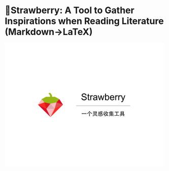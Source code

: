 # 🍓Strawberry: A Tool to Gather Inspirations when Reading Literature (Markdown→LaTeX)

![title](https://github.com/Ryan-the-hito/Strawberry/blob/main/img/Strawberry_Title.png)
